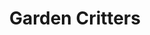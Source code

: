 ---
template: BlogIndex
title: Garden Critters
subtitle: ''
featuredImage: 'https://www.experientialgardener.com/images/experiential-gardener-critters-banner.jpg'
meta:
  description: 'Learn about Critters and Pests that Gardeners in North Texas deal with'
  title: Critters and Pests Found In North Texas Gardens Zone 8a
---
